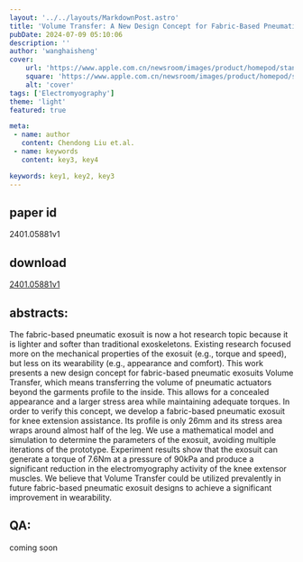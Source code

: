 ```yaml
---
layout: '../../layouts/MarkdownPost.astro'
title: 'Volume Transfer: A New Design Concept for Fabric-Based Pneumatic Exosuits'
pubDate: 2024-07-09 05:10:06
description: ''
author: 'wanghaisheng'
cover:
    url: 'https://www.apple.com.cn/newsroom/images/product/homepod/standard/Apple-HomePod-hero-230118_big.jpg.large_2x.jpg'
    square: 'https://www.apple.com.cn/newsroom/images/product/homepod/standard/Apple-HomePod-hero-230118_big.jpg.large_2x.jpg'
    alt: 'cover'
tags: ['Electromyography'] 
theme: 'light'
featured: true

meta:
 - name: author
   content: Chendong Liu et.al.
 - name: keywords
   content: key3, key4

keywords: key1, key2, key3
---
```


## paper id
2401.05881v1
## download
[2401.05881v1](http://arxiv.org/abs/2401.05881v1)
## abstracts:
The fabric-based pneumatic exosuit is now a hot research topic because it is lighter and softer than traditional exoskeletons. Existing research focused more on the mechanical properties of the exosuit (e.g., torque and speed), but less on its wearability (e.g., appearance and comfort). This work presents a new design concept for fabric-based pneumatic exosuits Volume Transfer, which means transferring the volume of pneumatic actuators beyond the garments profile to the inside. This allows for a concealed appearance and a larger stress area while maintaining adequate torques. In order to verify this concept, we develop a fabric-based pneumatic exosuit for knee extension assistance. Its profile is only 26mm and its stress area wraps around almost half of the leg. We use a mathematical model and simulation to determine the parameters of the exosuit, avoiding multiple iterations of the prototype. Experiment results show that the exosuit can generate a torque of 7.6Nm at a pressure of 90kPa and produce a significant reduction in the electromyography activity of the knee extensor muscles. We believe that Volume Transfer could be utilized prevalently in future fabric-based pneumatic exosuit designs to achieve a significant improvement in wearability.
## QA:
coming soon
